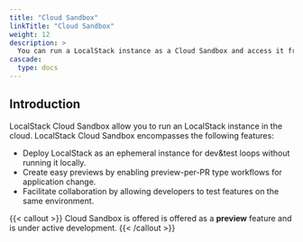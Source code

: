 ```yaml
---
title: "Cloud Sandbox"
linkTitle: "Cloud Sandbox"
weight: 12
description: >
  You can run a LocalStack instance as a Cloud Sandbox and access it from your local machine.
cascade:
  type: docs
---
```


## Introduction

LocalStack Cloud Sandbox allow you to run an LocalStack instance in the cloud.
LocalStack Cloud Sandbox encompasses the following features:

- Deploy LocalStack as an ephemeral instance for dev&test loops without running it locally.
- Create easy previews by enabling preview-per-PR type workflows for application change.
- Facilitate collaboration by allowing developers to test features on the same environment.

{{< callout >}}
Cloud Sandbox is offered is offered as a **preview** feature and is under active development.
{{< /callout >}}
